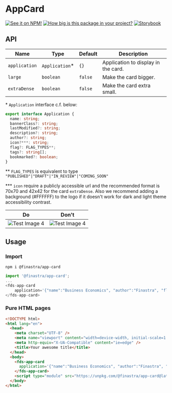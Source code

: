 # AppCard

[![See it on NPM!](https://img.shields.io/npm/v/@finastra/app-card?style=for-the-badge)](https://www.npmjs.com/package/@finastra/app-card)
[![How big is this package in your project?](https://img.shields.io/bundlephobia/minzip/@finastra/app-card?style=for-the-badge)](https://bundlephobia.com/result?p=@finastra/app-card')
[![Storybook](https://shields.io/badge/-Play%20with%20this%20web%20component-2a0481?logo=storybook&style=for-the-badge)](https://finastra.github.io/finastra-design-system/?path=/story/components-app-card--default)


## API

| Name          | Type           | Default | Description                         |
| ------------- | -------------- | ------- | ----------------------------------- |
| `application` | `Application`* | `{}`    | Application to display in the card. |
| `large`       | `boolean`      | `false` | Make the card bigger.               |
| `extraDense`  | `boolean`      | `false` | Make the card extra small.          |

\* `Application` interface c.f. below:

```ts
export interface Application {
  name: string;
  bannerClass?: string;
  lastModified?: string;
  description?: string;
  author?: string;
  icon?***: string;
  flag?: FLAG_TYPES**;
  tags?: string[];
  bookmarked?: boolean;
}
```

\*\* `FLAG_TYPES` is equivalent to type `"PUBLISHED"|"DRAFT"|"IN_REVIEW"|"COMING_SOON"`

\*\*\* `icon` require a publicly accessible url and the recommended format is 70x70 and 42x42 for the card `extraDense`. Also we recommend adding a background (#FFFFFF) to the logo if it doesn't work for dark and light theme accessibility contrast.

| Do                                               | Don't                                            |
| ------------------------------------------------ | ------------------------------------------------ |
| ![Test Image 4](https://i.imgur.com/AFDwskP.png) | ![Test Image 4](https://i.imgur.com/TGHSH9D.png) |


## Usage

### Import

```
npm i @finastra/app-card
```

```ts
import '@finastra/app-card';
...
<fds-app-card
    application='{"name":"Business Economics", "author":"Finastra", "flag":"COMING_SOON", "icon":"https://www.finastra.com/themes/custom/themekit/dist/logo.svg", "description":"Application Description goes here. This can vary in length from short to pretty long, so you’ll want to watch that."}'>
</fds-app-card>
```

### Pure HTML pages

```html
<!DOCTYPE html>
<html lang="en">
  <head>
    <meta charset="UTF-8" />
    <meta name="viewport" content="width=device-width, initial-scale=1.0" />
    <meta http-equiv="X-UA-Compatible" content="ie=edge" />
    <title>Your awesome title</title>
  </head>
  <body>
    <fds-app-card
      application='{"name":"Business Economics", "author":"Finastra", "flag":"COMING_SOON", "icon":"https://www.finastra.com/themes/custom/themekit/dist/logo.svg", "description":"Application Description goes here. This can vary in length from short to pretty long, so you’ll want to watch that."}'>
    </fds-app-card>
    <script type="module" src="https://unpkg.com/@finastra/app-card@latest/dist/src/app-card.js?module"></script>
  </body>
</html>
```